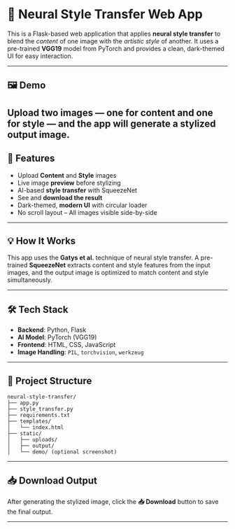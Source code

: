 # 🎨 Neural Style Transfer Web App

This is a Flask-based web application that applies **neural style transfer** to blend the *content* of one image with the *artistic style* of another. It uses a pre-trained **VGG19** model from PyTorch and provides a clean, dark-themed UI for easy interaction.

---

## 🖼️ Demo

Upload two images — one for content and one for style — and the app will generate a stylized output image.
---

## 🚀 Features

- Upload **Content** and **Style** images
- Live image **preview** before stylizing
- AI-based **style transfer** with SqueezeNet
- See and **download the result**
- Dark-themed, **modern UI** with circular loader
- No scroll layout – All images visible side-by-side

---

## 💡 How It Works

This app uses the **Gatys et al.** technique of neural style transfer. A pre-trained **SqueezeNet** extracts content and style features from the input images, and the output image is optimized to match content and style simultaneously.

---

## 🛠️ Tech Stack

- **Backend**: Python, Flask
- **AI Model**: PyTorch (VGG19)
- **Frontend**: HTML, CSS, JavaScript
- **Image Handling**: `PIL`, `torchvision`, `werkzeug`

---
## 📁 Project Structure

```
neural-style-transfer/
├── app.py
├── style_transfer.py
├── requirements.txt
├── templates/
│   └── index.html
├── static/
│   ├── uploads/
│   ├── output/
│   └── demo/ (optional screenshot)
```
---

## 📥 Download Output

After generating the stylized image, click the **📥 Download** button to save the final output.

---

